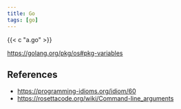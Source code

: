 ```yaml
---
title: Go
tags: [go]
---
```


{{< c "a.go" >}}

<https://golang.org/pkg/os#pkg-variables>

## References

- <https://programming-idioms.org/idiom/60>
- <https://rosettacode.org/wiki/Command-line_arguments>
